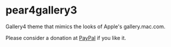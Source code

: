 pear4gallery3
=============

Gallery4 theme that mimics the looks of Apple's gallery.mac.com.

Please consider a donation at [PayPal](https://www.paypal.com/cgi-bin/webscr?cmd=_donations&business=RX4UUYVJ5D7TY&lc=SE&item_name=Pear4Gallery&currency_code=EUR&bn=PP%2dDonationsBF%3abtn_donate_SM%2egif%3aNonHosted) if you like it.
